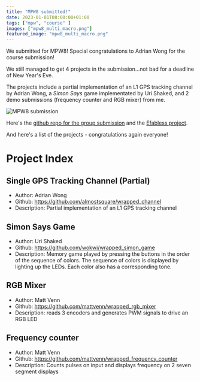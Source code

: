 ```yaml
---
title: "MPW8 submitted!"
date: 2023-01-01T08:00:00+01:00
tags: ["mpw", "course" ]
images: ["mpw8_multi_macro.png"]
featured_image: "mpw8_multi_macro.png"
---
```


We submitted for MPW8! Special congratulations to Adrian Wong for the course submission! 

We still managed to get 4 projects in the submission...not bad for a deadline of New Year's Eve.

The projects include a partial implementation of an L1 GPS tracking channel by Adrian Wong, a *Simon Says* game implementated by Uri Shaked, and 2 demo submissions (frequency counter and RGB mixer) from me.
     
![MPW8 submission](/mpw8_multi_macro.png)

Here's the [github repo for the group submission](https://github.com/mattvenn/zero_to_asic_mpw8) and the [Efabless project](https://platform.efabless.com/projects/1783).

And here's a list of the projects - congratulations again everyone!

# Project Index

## Single GPS Tracking Channel (Partial)

* Author: Adrian Wong
* Github: https://github.com/almostsquare/wrapped_channel
* Description: Partial implementation of an L1 GPS tracking channel

## Simon Says Game

* Author: Uri Shaked
* Github: https://github.com/wokwi/wrapped_simon_game
* Description: Memory game played by pressing the buttons in the order of the sequence of colors. The sequence of colors is displayed by lighting up the LEDs. Each color also has a corresponding tone.

## RGB Mixer

* Author: Matt Venn
* Github: https://github.com/mattvenn/wrapped_rgb_mixer
* Description: reads 3 encoders and generates PWM signals to drive an RGB LED

## Frequency counter

* Author: Matt Venn
* Github: https://github.com/mattvenn/wrapped_frequency_counter
* Description: Counts pulses on input and displays frequency on 2  seven segment displays
